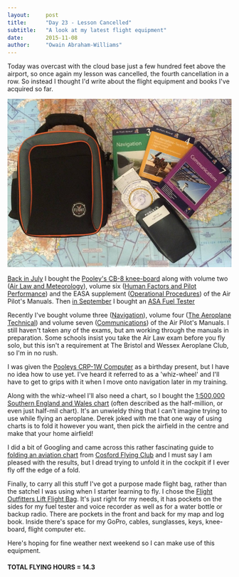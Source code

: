 ```yaml
---
layout:     post
title:      "Day 23 - Lesson Cancelled"
subtitle:   "A look at my latest flight equipment"
date:       2015-11-08
author:     "Owain Abraham-Williams"
---
```


Today was overcast with the cloud base just a few hundred feet above the airport, so once
again my lesson was cancelled, the fourth cancellation in a row. So instead I thought I'd
write about the flight equipment and books I've acquired so far.

![Flight bag, volume 3, 4 and 7 of the Air Pilot's Manuals and a chart](/img/2015-11-08-day-23-01.jpg)

[Back in July](/2015/07/25/day-6/) I bought the [Pooley's CB-8 knee-board](http://www.pooleys.com/prod_detail.cfm?product_id=115)
along with volume two ([Air Law and Meteorology](http://www.pooleys.com/prod_detail.cfm?product_id=810)),
volume six ([Human Factors and Pilot Performance](http://www.pooleys.com/prod_detail.cfm?product_id=6))
and the EASA supplement ([Operational Procedures](http://www.pooleys.com/prod_detail.cfm?product_id=2426))
of the Air Pilot's Manuals. Then [in September](/2015/09/06/day-13-lesson-9/) I bought an
[ASA Fuel Tester](http://www.flightstore.co.uk/aircraft-supplies-c840/fuel-testers-c306/fuel-tester-short-p1005)

Recently I've bought volume three ([Navigation](http://www.pooleys.com/prod_detail.cfm?product_id=9)),
volume four ([The Aeroplane Technical](http://www.pooleys.com/prod_detail.cfm?product_id=8))
and volume seven ([Communications](http://www.pooleys.com/prod_detail.cfm?product_id=5))
of the Air Pilot's Manuals. I still haven't taken any of the exams, but am working through
the manuals in preparation. Some schools insist you take the Air Law exam before you fly
solo, but this isn't a requirement at The Bristol and Wessex Aeroplane Club, so I'm in no
rush.

I was given the [Pooleys CRP-1W Computer](http://www.pooleys.com/prod_detail.cfm?product_id=2504)
as a birthday present, but I have no idea how to use yet. I've heard it referred to as a
'whiz-wheel' and I'll have to get to grips with it when I move onto navigation later in my
training.

Along with the whiz-wheel I'll also need a chart, so I bought the [1:500,000 Southern England and Wales chart](http://www.pooleys.com/prod_detail.cfm?product_id=31)
(often described as the half-million, or even just half-mil chart). It's an unwieldy thing
that I can't imagine trying to use while flying an aeroplane. Derek joked with me that one
way of using charts is to fold it however you want, then pick the airfield in the centre
and make that your home airfield!

I did a bit of Googling and came across this rather fascinating guide to
[folding an aviation chart](http://www.cosfordflyingclub.org/MEMBERS_AREA/Secure%20PDFs/CPFC_Forms/CPFC%20-%20Fold%20a%20chart.pdf)
from [Cosford Flying Club](http://www.cosfordflyingclub.org/) and I must say I am pleased
with the results, but I dread trying to unfold it in the cockpit if I ever fly off the
edge of a fold.

Finally, to carry all this stuff I've got a purpose made flight bag, rather than the
satchel I was using when I starter learning to fly. I chose the
[Flight Outfitters Lift Flight Bag](http://www.flightstore.co.uk/pilot-supplies-c1/flight-bags-and-cases-c107/flight-bags-c108/flight-outfitters-lift-flight-bag-p5540).
It's just right for my needs, it has pockets on the sides for my fuel tester and voice
recorder as well as for a water bottle or backup radio. There are pockets in the front
and back for my map and log book. Inside there's space for my GoPro, cables, sunglasses,
keys, knee-board, flight computer etc.

Here's hoping for fine weather next weekend so I can make use of this equipment.

#### TOTAL FLYING HOURS = 14.3